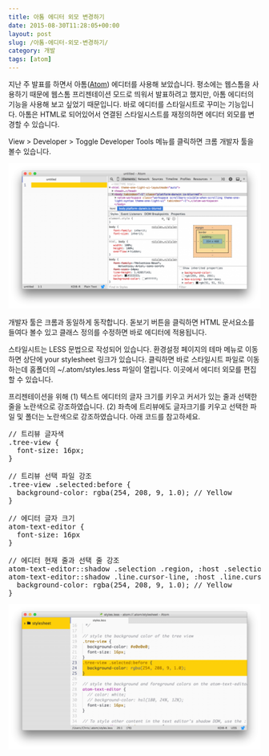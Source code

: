 ```yaml
---
title: 아톰 에디터 외모 변경하기
date: 2015-08-30T11:28:05+00:00
layout: post
slug: /아톰-에디터-외모-변경하기/
category: 개발
tags: [atom]
---
```


지난 주 발표를 하면서 아톰(<a href="https://atom.io/">Atom</a>) 에디터를 사용해 보았습니다. 평소에는 웹스톰을 사용하기 때문에 웹스톰 프리젠테이션 모드로 띄워서 발표하려고 했지만, 아톰 에디터의 기능을 사용해 보고 싶었기 때문입니다. 바로 에디터를 스타일시트로 꾸미는 기능입니다. 아톰은 HTML로 되어있어서 연결된 스타일시스트를 재정의하면 에디터 외모를 변경할 수 있습니다.

View &gt; Developer &gt; Toggle Developer Tools 메뉴를 클릭하면 크롬 개발자 툴을 볼수 있습니다.

![](/assets/imgs/2015/atom1.png)

개발자 툴은 크롬과 동일하게 동작합니다. 돋보기 버튼을 클릭하면 HTML 문서요소를 들여다 볼수 있고 클래스 정의를 수정하면 바로 에디터에 적용됩니다.

스타일시트는 LESS 문법으로 작성되어 있습니다. 환경설정 페이지의 테마 메뉴로 이동하면 상단에 your stylesheet 링크가 있습니다. 클릭하면 바로 스타일시트 파일로 이동하는데 홈폴더의 ~/.atom/styles.less 파일이 열립니다. 이곳에서 에디터 외모를 편집할 수 있습니다.

프리젠테이션을 위해 (1) 텍스트 에디터의 글자 크기를 키우고 커서가 있는 줄과 선택한 줄을 노란색으로 강조하였습니다. (2) 좌측에 트리뷰에도 글자크기를 키우고 선택한 파일 및 폴더는 노란색으로 강조하였습니다. 아래 코드를 참고하세요.

<pre class="lang:default decode:true ">// 트리뷰 글자색
.tree-view {
  font-size: 16px;
}

// 트리뷰 선택 파일 강조
.tree-view .selected:before {
  background-color: rgba(254, 208, 9, 1.0); // Yellow
}

// 에디터 글자 크기
atom-text-editor {
  font-size: 16px
}

// 에디터 현재 줄과 선택 줄 강조
atom-text-editor::shadow .selection .region, :host .selection .region,
atom-text-editor::shadow .line.cursor-line, :host .line.cursor-line {
  background-color: rgba(254, 208, 9, 1.0); // Yellow
}
</pre>

![](/assets/imgs/2015/atom2.png)
